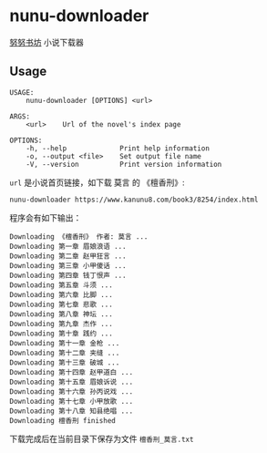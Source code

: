 # nunu-downloader

[努努书坊](https://www.kanunu8.com/) 小说下载器

## Usage

```
USAGE:
    nunu-downloader [OPTIONS] <url>

ARGS:
    <url>    Url of the novel's index page

OPTIONS:
    -h, --help             Print help information
    -o, --output <file>    Set output file name
    -V, --version          Print version information

```

`url` 是小说首页链接，如下载 莫言 的 《檀香刑》:

```
nunu-downloader https://www.kanunu8.com/book3/8254/index.html
```

程序会有如下输出：

```
Downloading 《檀香刑》 作者: 莫言 ...
Downloading 第一章 眉娘浪语 ...
Downloading 第二章 赵甲狂言 ...
Downloading 第三章 小甲傻话 ...
Downloading 第四章 钱丁恨声 ...
Downloading 第五章 斗须 ...
Downloading 第六章 比脚 ...
Downloading 第七章 悲歌 ...
Downloading 第八章 神坛 ...
Downloading 第九章 杰作 ...
Downloading 第十章 践约 ...
Downloading 第十一章 金枪 ...
Downloading 第十二章 夹缝 ...
Downloading 第十三章 破城 ...
Downloading 第十四章 赵甲道白 ...
Downloading 第十五章 眉娘诉说 ...
Downloading 第十六章 孙丙说戏 ...
Downloading 第十七章 小甲放歌 ...
Downloading 第十八章 知县绝唱 ...
Downloading 檀香刑 finished
```

下载完成后在当前目录下保存为文件 `檀香刑_莫言.txt`

